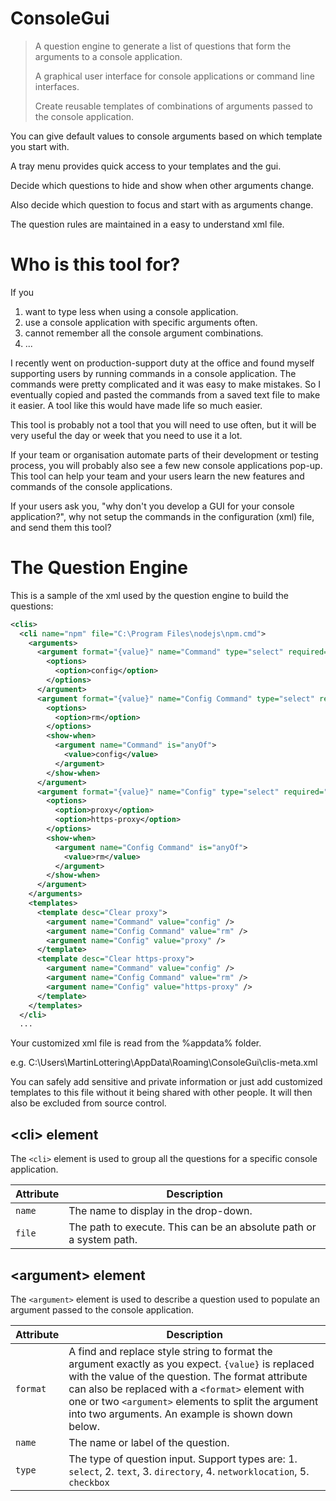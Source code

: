 # ConsoleGui

> A question engine to generate a list of questions that form the arguments to a console application. 
>
> A graphical user interface for console applications or command line interfaces. 
> 
> Create reusable templates of combinations of arguments passed to the console application.

You can give default values to console arguments based on which template you start with.

A tray menu provides quick access to your templates and the gui.

Decide which questions to hide and show when other arguments change.

Also decide which question to focus and start with as arguments change.

The question rules are maintained in a easy to understand xml file.

# Who is this tool for?

If you
1. want to type less when using a console application.
2. use a console application with specific arguments often.
3. cannot remember all the console argument combinations.
4. ...

I recently went on production-support duty at the office and found myself supporting users by running commands in a console application. The commands were pretty complicated and it was easy to make mistakes. So I eventually copied and pasted the commands from a saved text file to make it easier. A tool like this would have made life so much easier.

This tool is probably not a tool that you will need to use often, but it will be very useful the day or week that you need to use it a lot.

If your team or organisation automate parts of their development or testing process, you will probably also see a few new console applications pop-up. This tool can help your team and your users learn the new features and commands of the console applications.

If your users ask you, "why don't you develop a GUI for your console application?", why not setup the commands in the configuration (xml) file, and send them this tool?

# The Question Engine

This is a sample of the xml used by the question engine to build the questions:

```xml
<clis>
  <cli name="npm" file="C:\Program Files\nodejs\npm.cmd">
    <arguments>
      <argument format="{value}" name="Command" type="select" required="true">
        <options>
          <option>config</option>
        </options>
      </argument>
      <argument format="{value}" name="Config Command" type="select" required="true">
        <options>
          <option>rm</option>
        </options>
        <show-when>
          <argument name="Command" is="anyOf">
            <value>config</value>
          </argument>
        </show-when>
      </argument>
      <argument format="{value}" name="Config" type="select" required="true">
        <options>
          <option>proxy</option>
          <option>https-proxy</option>
        </options>
        <show-when>
          <argument name="Config Command" is="anyOf">
            <value>rm</value>
          </argument>
        </show-when>
      </argument>
    </arguments>
    <templates>
      <template desc="Clear proxy">
        <argument name="Command" value="config" />
        <argument name="Config Command" value="rm" />
        <argument name="Config" value="proxy" />
      </template>
      <template desc="Clear https-proxy">
        <argument name="Command" value="config" />
        <argument name="Config Command" value="rm" />
        <argument name="Config" value="https-proxy" />
      </template>
    </templates>
  </cli>
  ...
```

Your customized xml file is read from the %appdata% folder. 

  e.g. C:\Users\MartinLottering\AppData\Roaming\ConsoleGui\clis-meta.xml

You can safely add sensitive and private information or just add customized templates to this file without it being shared with other people. It will then also be excluded from source control.

## &lt;cli&gt; element

The `<cli>` element is used to group all the questions for a specific console application.

Attribute     | Description
---           | ---
`name`        | The name to display in the drop-down.
`file`        | The path to execute. This can be an absolute path or a system path.

## &lt;argument&gt; element

The `<argument>` element is used to describe a question used to populate an argument passed to the console application.

Attribute     | Description
---           | ---
`format`      | A find and replace style string to format the argument exactly as you expect. `{value}` is replaced with the value of the question. The format attribute can also be replaced with a `<format>` element with one or two `<argument>` elements to split the argument into two arguments. An example is shown down below.
`name`        | The name or label of the question.
`type`        | The type of question input. Support types are: 1. `select`, 2. `text`, 3. `directory`, 4. `networklocation`, 5. `checkbox`
